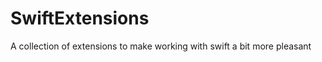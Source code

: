 SwiftExtensions
===============

A collection of extensions to make working with swift a bit more pleasant
